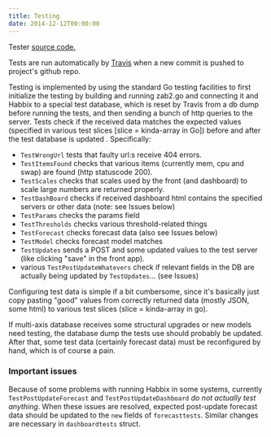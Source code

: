 ```yaml
---
title: Testing
date: 2014-12-12T00:00:00
---
```

Tester [source code.](https://github.com/Multi-Axis/multi-axis-graphs/blob/master/zab2_integration_test.go)

Tests are run automatically by [Travis](https://travis-ci.org/Multi-Axis/multi-axis-graphs/) when a new commit is pushed to project's github repo.

Testing is implemented by using the standard Go testing facilities to first initialize the testing by building and running zab2.go and connecting it and Habbix to a special test database, which is reset by Travis from a db dump before running the tests, and then sending a bunch of http queries to the server. Tests check if the received data matches the expected values (specified in various test slices [slice = kinda-array in Go]) before and after the test database is updated . Specifically:

* `TestWrongUrl` tests that faulty url:s receive 404 errors.
* `TestItemsFound` checks that various items (currently mem, cpu and swap) are found (http statuscode 200).
* `TestScales` checks that scales used by the front (and dashboard) to scale large numbers are returned properly.
* `TestDashBoard` checks if received dashboard html contains the specified servers or other data (note: see Issues below)
* `TestParams` checks the params field
* `TestThresholds` checks various threshold-related things
* `TestForecast` checks forecast data (also see Issues below)
* `TestModel` checks forecast model matches
* `TestUpdates` sends a POST and some updated values to the test server (like clicking "save" in the front app).
*  various `TestPostUpdateWhatevers` check if relevant fields in the DB are actually being updated by `TestUpdates`... (see Issues)

Configuring test data is simple if a bit cumbersome, since it's basically just copy pasting "good" values from correctly returned data (mostly JSON, some html) to various test slices (slice = kinda-array in go).

If multi-axis database receives some structural upgrades or new models need testing, the database dump the tests use should probably be updated. After that, some test data (certainly forecast data) must be reconfigured by hand, which is of course a pain.

### Important issues

Because of some problems with running Habbix in some systems, currently `TestPostUpdateForecast` and `TestPostUpdateDashboard` *do not actually test anything*. When these issues are resolved, expected post-update forecast data should be updated to the `new` fields of `forecasttests`. Similar changes are necessary in `dashboardtests` struct.
